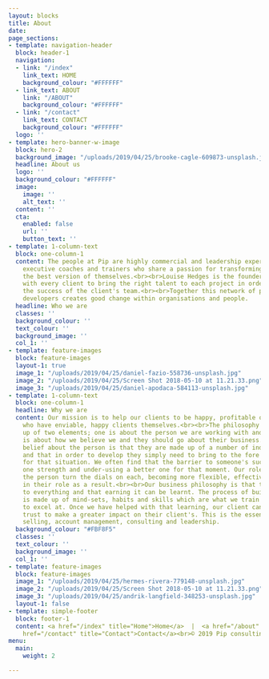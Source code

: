 ```yaml
---
layout: blocks
title: About
date: 
page_sections:
- template: navigation-header
  block: header-1
  navigation:
  - link: "/index"
    link_text: HOME
    background_colour: "#FFFFFF"
  - link_text: ABOUT
    link: "/ABOUT"
    background_colour: "#FFFFFF"
  - link: "/contact"
    link_text: CONTACT
    background_colour: "#FFFFFF"
  logo: ''
- template: hero-banner-w-image
  block: hero-2
  background_image: "/uploads/2019/04/25/brooke-cagle-609873-unsplash.jpg"
  headline: About us
  logo: ''
  background_colour: "#FFFFFF"
  image:
    image: ''
    alt_text: ''
  content: ''
  cta:
    enabled: false
    url: ''
    button_text: ''
- template: 1-column-text
  block: one-column-1
  content: The people at Pip are highly commercial and leadership experienced, senior
    executive coaches and trainers who share a passion for transforming people into
    the best version of themselves.<br><br>Louise Hedges is the founder and works
    with every client to bring the right talent to each project in order to maximise
    the success of the client's team.<br><br>Together this network of performance
    developers creates good change within organisations and people.
  headline: Who we are
  classes: ''
  background_colour: ''
  text_colour: ''
  background_image: ''
  col_1: ''
- template: feature-images
  block: feature-images
  layout-1: true
  image_1: "/uploads/2019/04/25/daniel-fazio-558736-unsplash.jpg"
  image_2: "/uploads/2019/04/25/Screen Shot 2018-05-10 at 11.21.33.png"
  image_3: "/uploads/2019/04/25/daniel-apodaca-584113-unsplash.jpg"
- template: 1-column-text
  block: one-column-1
  headline: Why we are
  content: Our mission is to help our clients to be happy, profitable organisations
    who have enviable, happy clients themselves.<br><br>The philosophy at Pip is made
    up of two elements; one is about the person we are working with and the other
    is about how we believe we and they should go about their business.<br><br>Our
    belief about the person is that they are made up of a number of individual strengths
    and that in order to develop they simply need to bring to the fore the right strength
    for that situation. We often find that the barrier to someone's success is over-using
    one strength and under-using a better one for that moment. Our role is to help
    the person turn the dials on each, becoming more flexible, effective and happy
    in their role as a result.<br><br>Our business philosophy is that trust is central
    to everything and that earning it can be learnt. The process of building trust
    is made up of mind-sets, habits and skills which are what we train and coach people
    to excel at. Once we have helped with that learning, our client can then use that
    trust to make a greater impact on their client's. This is the essence of good
    selling, account management, consulting and leadership.
  background_colour: "#FBF8F5"
  classes: ''
  text_colour: ''
  background_image: ''
  col_1: ''
- template: feature-images
  block: feature-images
  image_1: "/uploads/2019/04/25/hermes-rivera-779148-unsplash.jpg"
  image_2: "/uploads/2019/04/25/Screen Shot 2018-05-10 at 11.21.33.png"
  image_3: "/uploads/2019/04/25/andrik-langfield-348253-unsplash.jpg"
  layout-1: false
- template: simple-footer
  block: footer-1
  content: <a href="/index" title="Home">Home</a>  |  <a href="/about" title="About">About</a>  |  <a
    href="/contact" title="Contact">Contact</a><br>© 2019 Pip consulting
menu:
  main:
    weight: 2

---
```

